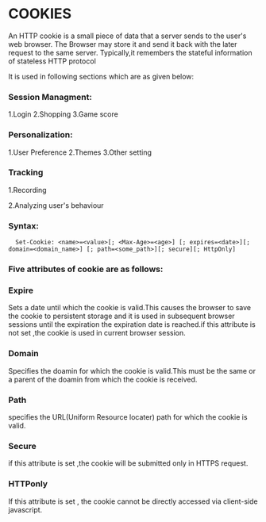 COOKIES
===
An HTTP cookie is a small piece of data that a server sends to the user's web browser.
The Browser may store it and send it back with the later request to the same server.
Typically,it remembers the stateful information of stateless HTTP protocol

It is used in following sections which are as given below:
<h3>Session Managment:</h3>
1.Login
2.Shopping
3.Game score

<h3>Personalization:</h3>
1.User Preference
2.Themes
3.Other setting

<h3>Tracking</h3>
1.Recording

 2.Analyzing user's behaviour
 
<h3>Syntax:</h3>

      Set-Cookie: <name>=<value>[; <Max-Age>=<age>] [; expires=<date>][; domain=<domain_name>] [; path=<some_path>][; secure][; HttpOnly]

 <h3> Five attributes of cookie are as follows:</h3>
<h3>Expire</h3>
Sets a date until which the cookie is valid.This causes the browser to save the cookie to persistent storage and it is used in subsequent browser sessions until the expiration 
the expiration date is reached.if this attribute is not set ,the cookie is used in current browser session.

<h3>Domain</h3>
Specifies the doamin for which the cookie is valid.This must be the same or a parent of the doamin from which the cookie is received.

<h3>Path</h3>
specifies the URL(Uniform Resource locater) path for which the cookie is valid.

<h3>Secure</h3>
if this attribute is set ,the cookie will be submitted only in HTTPS request.

<h3>HTTPonly</h3>

If this attribute is set , the cookie cannot be directly accessed via client-side javascript.
